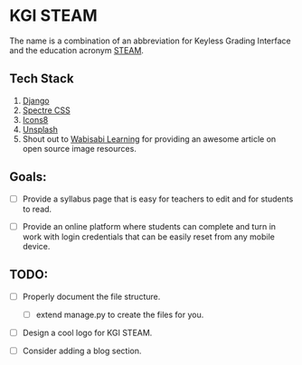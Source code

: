 # KGI STEAM

The name is a combination of an abbreviation for Keyless Grading Interface and the education
acronym [STEAM](https://en.wikipedia.org/wiki/STEAM_fields).


## Tech Stack
1.  [Django](https://www.djangoproject.com/)
2.  [Spectre CSS](https://picturepan2.github.io/spectre/)
3.  [Icons8](https://icons8.com/)
4.  [Unsplash](https://unsplash.com/search/photos/open-source)
5.  Shout out to [Wabisabi Learning](https://www.wabisabilearning.com/blog/15-open-source-image-resources)
    for providing an awesome article on open source image resources.


## Goals:
- [ ] Provide a syllabus page that is easy for teachers to edit and for
      students to read.

- [ ] Provide an online platform where students can complete and turn in work
      with login credentials that can be easily reset from any mobile device.


## TODO:
- [ ] Properly document the file structure.
  - [ ] extend manage.py to create the files for you.

- [ ] Design a cool logo for KGI STEAM.

- [ ] Consider adding a blog section.
